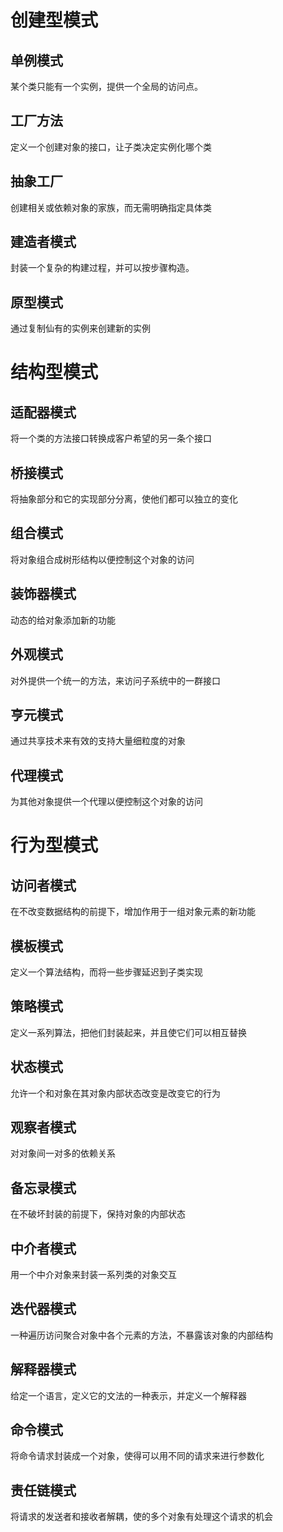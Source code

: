 # 创建型模式

## 单例模式
某个类只能有一个实例，提供一个全局的访问点。

## 工厂方法
定义一个创建对象的接口，让子类决定实例化哪个类

## 抽象工厂
创建相关或依赖对象的家族，而无需明确指定具体类

## 建造者模式
封装一个复杂的构建过程，并可以按步骤构造。

## 原型模式
通过复制仙有的实例来创建新的实例

# 结构型模式

## 适配器模式
将一个类的方法接口转换成客户希望的另一条个接口

## 桥接模式
将抽象部分和它的实现部分分离，使他们都可以独立的变化

## 组合模式
将对象组合成树形结构以便控制这个对象的访问

## 装饰器模式
动态的给对象添加新的功能

## 外观模式
对外提供一个统一的方法，来访问子系统中的一群接口

## 亨元模式
通过共享技术来有效的支持大量细粒度的对象

## 代理模式
为其他对象提供一个代理以便控制这个对象的访问

# 行为型模式

## 访问者模式
在不改变数据结构的前提下，增加作用于一组对象元素的新功能

## 模板模式
定义一个算法结构，而将一些步骤延迟到子类实现

## 策略模式
定义一系列算法，把他们封装起来，并且使它们可以相互替换

## 状态模式
允许一个和对象在其对象内部状态改变是改变它的行为

## 观察者模式
对对象间一对多的依赖关系

## 备忘录模式
在不破坏封装的前提下，保持对象的内部状态

## 中介者模式
用一个中介对象来封装一系列类的对象交互

## 迭代器模式
一种遍历访问聚合对象中各个元素的方法，不暴露该对象的内部结构

## 解释器模式
给定一个语言，定义它的文法的一种表示，并定义一个解释器

## 命令模式
将命令请求封装成一个对象，使得可以用不同的请求来进行参数化

## 责任链模式
将请求的发送者和接收者解耦，使的多个对象有处理这个请求的机会